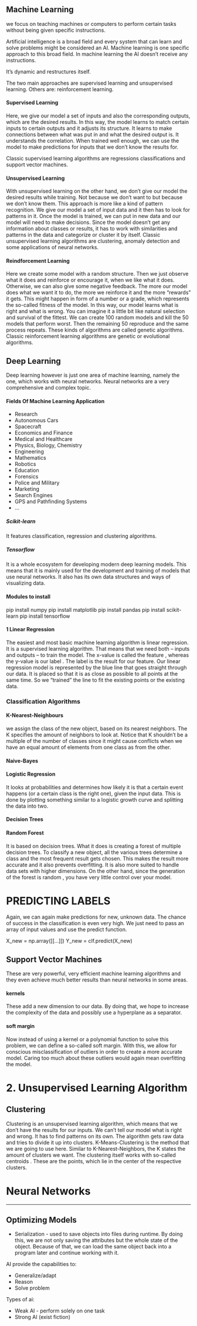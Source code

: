 ## Machine Learning

we focus on teaching machines or computers to perform certain tasks without being given specific instructions.

Artificial intelligence is a broad field and every system that can learn and solve problems might be considered an AI. Machine learning is one specific approach to this broad field. In machine learning the AI doesn’t receive any instructions.

It’s dynamic and restructures itself.

The two main approaches are supervised learning and unsupervised learning.
Others are: reinforcement learning.

#### Supervised Learning

Here, we give our model a set of inputs and also the corresponding outputs, which are the desired results. In this way, the model learns to match certain inputs to certain outputs and it adjusts its structure. It learns to make connections between what was put in and what the desired output is. It understands the correlation. When trained well enough, we can use the model to make predictions for inputs that we don’t know the results for.

Classic supervised learning algorithms are regressions classifications and support vector machines.

#### Unsupervised Learning

With unsupervised learning on the other hand, we don’t give our model the desired results while training. Not because we don’t want to but because we don’t know them. This approach is more like a kind of pattern recognition. We give our model a set of input data and it then has to look for patterns in it.
Once the model is trained, we can put in new data and our model will need to make decisions.
Since the model doesn’t get any information about classes or results, it has to work with similarities and patterns in the data and categorize or cluster it by itself.
Classic unsupervised learning algorithms are clustering, anomaly detection and some applications of neural networks.

#### Reindforcement Learning

Here we create some model with a random structure. Then we just observe what it does and reinforce or encourage it, when we like what it does. Otherwise, we can also give some negative feedback. The more our model does what we want it to do, the more we reinforce it and the more “rewards” it gets. This might happen in form of a number or a grade, which represents the so-called fitness of the model. 
In this way, our model learns what is right and what is wrong. You can imagine it a little bit like natural selection and survival of the fittest. We can create 100 random models and kill the 50 models that perform worst. Then the remaining 50 reproduce and the same process repeats. These kinds of algorithms are called genetic algorithms. 
Classic reinforcement learning algorithms are genetic or evolutional algorithms.

## Deep Learning

Deep learning however is just one area of machine learning, namely the one, which works with neural networks. Neural networks are a very comprehensive and complex topic.

#### Fields Of Machine Learning Application

- Research
- Autonomous Cars
- Spacecraft
- Economics and Finance
- Medical and Healthcare
- Physics, Biology, Chemistry
- Engineering
- Mathematics
- Robotics
- Education
- Forensics
- Police and Military
- Marketing
- Search Engines
- GPS and Pathfinding Systems
- ...

##### Scikit-learn

It features classification, regression and clustering algorithms.

##### Tensorflow

It is a whole ecosystem for developing modern deep learning models. This means that it is mainly used for the development and training of models that use neural networks. It also has its own data structures and ways of visualizing data.

#### Modules to install

pip install numpy
pip install matplotlib
pip install pandas
pip install scikit-learn
pip install tensorflow

#### 1 Linear Regression

The easiest and most basic machine learning algorithm is linear regression.
It is a supervised learning algorithm. That means that we need both – inputs and outputs – to train the model.
The x-value is called the feature , whereas the y-value is our
label . The label is the result for our feature. Our linear regression model is represented by the blue line that goes straight through our data. It is placed so that it is as close as possible to all points at the same time. So we “trained” the line to fit the existing points or the existing data.

### Classification Algorithms
#### K-Nearest-Neighbours

we assign the class of the new object, based on its nearest neighbors. The K specifies the amount of neighbors to look at. Notice that K shouldn’t be a multiple of the number of classes since it might cause conflicts when we have an equal amount of elements from one class as from the other.

#### Naive-Bayes

#### Logistic Regression
It looks at probabilities and determines how likely it is that a certain event
happens (or a certain class is the right one), given the input data. This is done
by plotting something similar to a logistic growth curve and splitting the data
into two.

#### Decision Trees

#### Random Forest
It is based on decision trees. What it does is creating a forest of multiple
decision trees. To classify a new object, all the various trees determine a class
and the most frequent result gets chosen. This makes the result more accurate
and it also prevents overfitting. It is also more suited to handle data sets with
higher dimensions. On the other hand, since the generation of the forest is
random , you have very little control over your model.

# PREDICTING LABELS
Again, we can again make predictions for new, unknown data. The chance of success in the classification is even very high. We just need to pass an array of input values and use the predict function.

X_new = np.array([[...]])
Y_new = clf.predict(X_new)

## Support Vector Machines

These are very powerful, very efficient machine learning algorithms and they even achieve much better results than neural networks in some areas.

#### kernels
 These add a new dimension to our data. By doing that, we hope to increase the complexity of the data and possibly use a hyperplane as a separator.

#### soft margin
Now instead of using a kernel or a polynomial function to solve this problem, we can define a so-called soft margin. With this, we allow for conscious misclassification of outliers in order to create a more accurate model. Caring too much about these outliers would again mean overfitting the model.

# 2. Unsupervised Learning Algorithm
## Clustering

Clustering is an unsupervised learning algorithm, which means that we don’t have the results for our inputs. We can’t tell our model what is right and wrong. It has to find patterns on its own.
The algorithm gets raw data and tries to divide it up into clusters. K-Means-Clustering is the method that we are going to use here. Similar to K-Nearest-Neighbors, the K states the amount of clusters we want.
The clustering itself works with so-called centroids . These are the points, which lie in the center of the respective clusters.

# Neural Networks
- - - 
## Optimizing Models
 - Serialization - used to save objects into files during       runtime. 
 By doing this, we are not only saving the attributes
 but the whole state of the object. Because of that, we can load the same object back into a program later and continue working with it.
 






AI provide the capabilities to:
- Generalize/adapt
- Reason
- Solve problem

Types of ai:
* Weak AI - perform solely on one task
* Strong AI (exist fiction)
